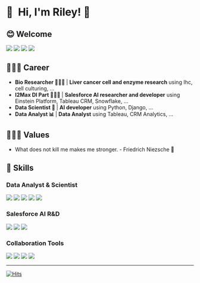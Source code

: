 

<p>
  <h1>👋&nbsp; Hi, I'm Riley! 👋&nbsp;  </h1>
  
  <h2> 😊 Welcome </h2>
  <p>
      <a href="https://rileyko.tistory.com/" target="_blank"><img src="https://img.shields.io/badge/TistoryBlog-DD0B78?style=flat-square&logo=GitHub%20Sponsors&logoColor=white"/></a>
        <a href="https://rileyko.github.io/" target="_blank"><img src="https://img.shields.io/badge/JekyllBlog-CC0000?style=flat-square&logo=Jekyll&logoColor=white"/></a>
      <a href="mailto:kowlkh@gmail.com" target="_blank"><img src="https://img.shields.io/badge/kowlkh@gmail.com-EA4335?style=flat-square&logo=Gmail&logoColor=white"/></a>
      <a href="https://www.linkedin.com/in/woolim-ko-205917195/" target="_blank"><img src="https://img.shields.io/badge/WoolimKo-0A66C2?style=flat-square&logo=Linkedin&logoColor=white"/></a>
  </p>

  <h2> 👩🏻‍💼 Career </h2> 
  <ul>
      <li><b> Bio Researcher 👩🏻‍🔬  </b> | <b>Liver cancer cell and enzyme research</b> using Ihc, cell culturing, ...</li>
      <li><b> I2Max DI Part  👩🏻‍💻  </b>  | <b>Salesforce AI researcher and developer</b> using Einstein Platform, Tableau CRM, Snowflake, ...</li>
      <li><b> Data Scientist 🐍  </b>  | <b>AI developer</b> using Python, Django, ...</li>
      <li><b> Data Analyst   📊  </b>  | <b>Data Analyst</b> using Tableau, CRM Analytics, ...</li>
  </ul>
  
  <h2> 🙋🏻‍♀️ Values</h2> 
  <ul>
    <li> What does not kill me makes me stronger. - Friedrich Niezsche 🦾 </li>
  </ul>
  

</p>

<h2> 💪 Skills </h2>
<h3>  Data Analyst & Scientist </h3>
<p>
  <img src="https://img.shields.io/badge/Tableau-E97627?style=flat-square&logo=Python&logoColor=white"/>
  <img src="https://img.shields.io/badge/Python-3776AB?style=flat-square&logo=Python&logoColor=white"/>
  <img src="https://img.shields.io/badge/Django-092E20?style=flat-square&logo=Django&logoColor=white"/>
  <img src="https://img.shields.io/badge/TensorFlow-FF6F00?style=flat-square&logo=TensorFlow&logoColor=black"/>
  <img src="https://img.shields.io/badge/ScikitLearn-F7931E?style=flat-square&logo=ScikitLearn&logoColor=white"/>
</p>

<h3> Salesforce AI R&D </h3>
<p>
  <img src="https://img.shields.io/badge/Salesforce-00A1E0?style=flat-square&logo=Salesforce&logoColor=white"/> 
  <img src="https://img.shields.io/badge/Snowflake-29B5E8?style=flat-square&logo=Snowflake&logoColor=white"/>
  <img src="https://img.shields.io/badge/Tableau-E97627?style=flat-square&logo=Tableau&logoColor=white"/>
</p>

<h3>  Collaboration Tools </h3>
<p>
  <img src="https://img.shields.io/badge/Notion-000000?style=flat-square&logo=Notion&logoColor=white"/>
  <img src="https://img.shields.io/badge/Jira-0052CC?style=flat-square&logo=Jira&logoColor=black"/>
  <img src="https://img.shields.io/badge/Slack-4A154B?style=flat-square&logo=Slack&logoColor=white"/>
  <img src="https://img.shields.io/badge/Git-F05032?style=flat-square&logo=Git&logoColor=white"/>
</p>

---

[![Hits](https://hits.seeyoufarm.com/api/count/incr/badge.svg?url=https%3A%2F%2Fgithub.com%2Frileyko&count_bg=%23FBB6FF&title_bg=%23555555&icon=&icon_color=%23E7E7E7&title=hits&edge_flat=false)](https://hits.seeyoufarm.com)
